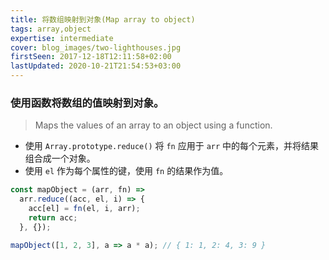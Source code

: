 ```yaml
---
title: 将数组映射到对象(Map array to object)
tags: array,object
expertise: intermediate
cover: blog_images/two-lighthouses.jpg
firstSeen: 2017-12-18T12:11:58+02:00
lastUpdated: 2020-10-21T21:54:53+03:00
---
```


### 使用函数将数组的值映射到对象。
> Maps the values of an array to an object using a function.

- 使用 `Array.prototype.reduce()` 将 `fn` 应用于 `arr` 中的每个元素，并将结果组合成一个对象。
- 使用 `el` 作为每个属性的键，使用 `fn` 的结果作为值。

```js
const mapObject = (arr, fn) =>
  arr.reduce((acc, el, i) => {
    acc[el] = fn(el, i, arr);
    return acc;
  }, {});
```

```js
mapObject([1, 2, 3], a => a * a); // { 1: 1, 2: 4, 3: 9 }
```
